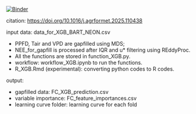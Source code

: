 [![Binder](https://mybinder.org/badge_logo.svg)](https://mybinder.org/v2/gh/YujieLiu666/NEON_gapfill_test/HEAD)

citation: https://doi.org/10.1016/j.agrformet.2025.110438 

input data: data_for_XGB_BART_NEON.csv
- PPFD, Tair and VPD are gapfilled using MDS;
- NEE_for_gapfill is processed after IQR and u* filtering using REddyProc.
- All the functions are stored in function_XGB.py.
- workflow: workflow_XGB.ipynb to run the functions.
- R_XGB.Rmd (experimental): converting python codes to R codes.

output:
- gapfilled data: FC_XGB_prediction.csv
- variable importance: FC_feature_importances.csv
- learning curve folder: learning curve for each fold
